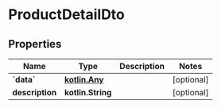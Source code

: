 
# ProductDetailDto

## Properties
Name | Type | Description | Notes
------------ | ------------- | ------------- | -------------
**&#x60;data&#x60;** | [**kotlin.Any**](.md) |  |  [optional]
**description** | **kotlin.String** |  |  [optional]



